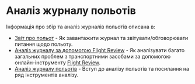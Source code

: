 # Аналіз журналу польотів

Інформація про збір та аналіз журналів польотів описана в:

- [Звіт про польот](../getting_started/flight_reporting.md) - Як завантажити журнал та звітувати/обговорювати питання щодо польоту.
- [Аналіз журналу за допомогою Flight Review](../log/flight_review.md) - Як аналізувати багато загальних проблем з транспортними засобами за допомогою онлайн-інструменту [Flight Review](https://logs.px4.io/).
- [Аналіз журналу польотів](../log/flight_log_analysis.md) - Вступ до аналізу польотів та посилання на ряд інструментів аналізу.
